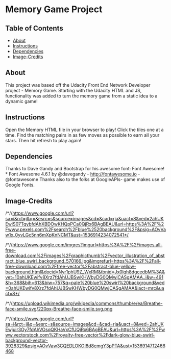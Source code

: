 # Memory Game Project

## Table of Contents

* [About](#about)
* [Instructions](#instructions)
* [Dependencies](#dependencies)
* [Image-Credits](#image-credits)

## About

This project was based off the Udacity Front End Network Developer project - Memory Game. Starting with the Udacity HTML and JS, functionality was added to turn the memory game from a static idea to a dynamic game!

## Instructions

Open the Memory HTML file in your browser to play!
Click the tiles one at a time. Find the matching pairs in as few moves as possible to earn all your stars.
Then hit refresh to play again!

## Dependencies
Thanks to Dave Gandy and Bootstrap for his awesome font: Font Awesome!  *  Font Awesome 4.6.1 by @davegandy - http://fontawesome.io - @fontawesome
Thanks also to the folks at GoogleAPIs- game makes use of Google Fonts.


## Image-Credits
  /*//https://www.google.com/url?sa=i&rct=j&q=&esrc=s&source=images&cd=&cad=rja&uact=8&ved=2ahUKEwiS07TqybfdAhXBDOwKHQpPCa0QjRx6BAgBEAU&url=https%3A%2F%2Fwww.pexels.com%2Fsearch%2Fblue%2520background%2F&psig=AOvVaw1x_0yvLGc5nn6mXpKnNCMT&ust=1536914234072541*/

  /*//https://www.google.com/imgres?imgurl=https%3A%2F%2Fimages.all-free-download.com%2Fimages%2Fgraphicthumb%2Fvector_illustration_of_abstract_blue_swirl_background_570166.jpg&imgrefurl=https%3A%2F%2Fall-free-download.com%2Ffree-vector%2Fabstract-blue-yellow-background.html&docid=Nyr1phU9Z_WxRM&tbnid=Jx0lqh8dgcedbM%3A&vet=10ahUKEwifv8Xrz7fdAhUJBSwKHWbyDG0QMwjCASgAMAA..i&w=491&h=368&bih=613&biw=757&q=pale%20blue%20swirl%20background&ved=0ahUKEwifv8Xrz7fdAhUJBSwKHWbyDG0QMwjCASgAMAA&iact=mrc&uact=8*/

  /*//https://upload.wikimedia.org/wikipedia/commons/thumb/e/ea/Breathe-face-smile.svg/220px-Breathe-face-smile.svg.png

  /*//https://www.google.com/url?sa=i&rct=j&q=&esrc=s&source=images&cd=&cad=rja&uact=8&ved=2ahUKEwjuir3Oy7fdAhVOsqQKHaVxCfUQjRx6BAgBEAU&url=https%3A%2F%2Fwww.vectorstock.com%2Froyalty-free-vector%2Fdark-glow-blue-swirl-background-vector-3928329&psig=AOvVaw3CQEDLOKOI8d8emgY3pPTA&ust=1536914712466468


